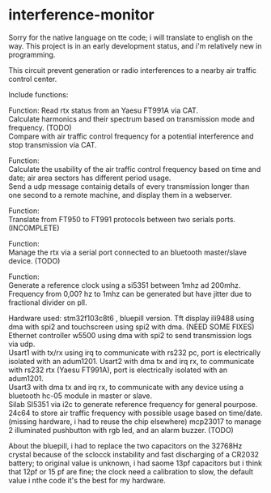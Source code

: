 # interference-monitor

Sorry for the native language on tte code; i will translate to english on the way.
This project is in an early development status, and i'm relatively new in programming.

This circuit prevent generation or radio interferences to a nearby air traffic control center.

Include functions:

Function:
Read rtx status from an Yaesu FT991A via CAT.  
Calculate harmonics and their spectrum based on transmission mode and frequency. (TODO)  
Compare with air traffic control frequency for a potential interference and stop transmission via CAT.  

Function:  
Calculate the usability of the air traffic control frequency based on time and date; air area sectors has different period usage.  
Send a udp message containig details of every transmission longer than one second to a remote machine, and display them in a webserver.  

Function:  
Translate from FT950 to FT991 protocols between two serials ports. (INCOMPLETE)  

Function:  
Manage the rtx via a serial port connected to an bluetooth master/slave device. (TODO)  

Function:  
Generate a reference clock using a si5351 between 1mhz ad 200mhz.  
Frequency from 0,00? hz to 1mhz can be generated but have jitter due to fractional divider on pll.  

Hardware used:
stm32f103c8t6 , bluepill version.
Tft display ili9488 using dma with spi2 and touchscreen using spi2 with dma. (NEED SOME FIXES)  
Ethernet controller w5500 using dma with spi2 to send transmission logs via udp.  
Usart1 with tx/rx using irq to communicate with rs232 pc, port is electrically isolated with an adum1201.
Usart2 with dma tx and irq rx, to communicate with rs232 rtx (Yaesu FT991A), port is electrically isolated with an adum1201.  
Usart3 with dma tx and irq rx, to communicate with any device using a bluetooth hc-05 module in master or slave.   
Silab SI5351 via i2c to generate reference frequency for general pourpose.  
24c64 to store air traffic frequency with possible usage based on time/date. (missing hardware, i had to reuse the chip elsewhere)
mcp23017 to manage 2 illuminated pushbutton with rgb led, and an alarm buzzer. (TODO)  

About the bluepill, i had to replace the two capacitors on the 32768Hz crystal because of the sclocck instability and fast discharging of a CR2032 battery; to original value is unknown, i had saome 13pf capacitors but i think that 12pf or 15 pf are fine; the clock need a calibration to slow, the default value i nthe code it's the best for my hardware.
